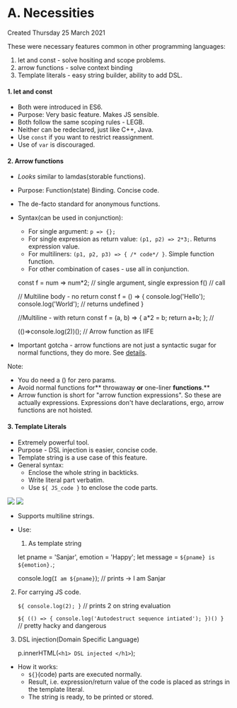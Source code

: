 # A. Necessities
Created Thursday 25 March 2021

These were necessary features common in other programming languages:

1. let and const - solve hositing and scope problems.
2. arrow functions - solve context binding
3. Template literals - easy string builder, ability to add DSL.


#### 1. let and const

* Both were introduced in ES6.
* Purpose: Very basic feature. Makes JS sensible.
* Both follow the same scoping rules - LEGB.
* Neither can be redeclared, just like C++, Java.
* Use ``const`` if you want to restrict reassignment.
* Use of ``var`` is discouraged.


#### 2. Arrow functions

* *Looks* similar to lamdas(storable functions).
* Purpose: Function(state) Binding. Concise code.
* The de-facto standard for anonymous functions.
* Syntax(can be used in conjunction):
	* For single argument: ``p => {};``
	* For single expression as return value: ``(p1, p2) => 2*3;``. Returns expression value.
	* For multiliners: ``(p1, p2, p3) => { /* code*/ }``. Simple function function.
	* For other combination of cases - use all in conjunction.

	const f = num => num*2;	// single argument, single expression
	f() // call
	
	// Multiline body - no return
	const f = () => 
	{
		console.log('Hello');
		console.log('World'); // returns undefined
	}
	
	//Multiline - with return
	const f = (a, b) => {
		a*2 = b; 
		return a+b; 
	}; // 
	
	(()=>console.log(2))(); // Arrow function as IIFE


* Important gotcha - arrow functions are not just a syntactic sugar for normal functions, they do more. See [details](this_and_arrow_functions.md).

Note:	

* You do need a () for zero params.
* Avoid normal functions for** throwaway **or** one-liner **functions**.**
* Arrow function is short for "arrow function expressions". So these are actually expressions. Expressions don't have declarations, ergo, arrow functions are not hoisted.


#### 3. Template Literals

* Extremely powerful tool.
* Purpose - DSL injection is easier, concise code.
* Template string is a use case of this feature.
* General syntax: 
	* Enclose the whole string in backticks. 
	* Write literal part verbatim.
	* Use ``${ JS_code }`` to enclose the code parts.

![](pasted_image007.png)
![](pasted_image008.png)

* Supports multiline strings.
* Use:
	1. As template string

	let pname = 'Sanjar', emotion = 'Happy';
	let message = `${pname} is ${emotion}.`;
	
	console.log(`I am ${pname}`); // prints -> I am Sanjar


2. For carrying JS code.

	`${ console.log(2); }` // prints 2 on string evaluation
	
	`${ (() => { console.log('Autodestruct sequence intiated'); })() } `	// pretty hacky and dangerous


3. DSL injection(Domain Specific Language)

	p.innerHTML(`<h1> DSL injected </h1>`);
 

* How it works:
	* ``${}``(code) parts are executed normally.
	* Result, i.e. expression/return value of the code is placed as strings in the template literal.
	* The string is ready, to be printed or stored.


